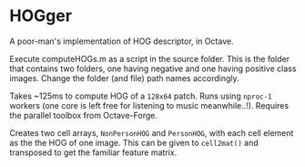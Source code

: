 # HOGger
A poor-man's implementation of HOG descriptor, in Octave.

Execute computeHOGs.m as a script in the source folder.
This is the folder that contains two folders, one having negative and one having positive class images. Change the folder (and file) path names accordingly.

Takes ~125ms to compute HOG of a `128x64` patch. Runs using `nproc-1` workers (one core is left free for listening to music meanwhile..!). Requires the parallel toolbox from Octave-Forge.

Creates two cell arrays, `NonPersonHOG` and `PersonHOG`, with each cell element as the the HOG of one image. This can be given to `cell2mat()` and transposed to get the familiar feature matrix.
